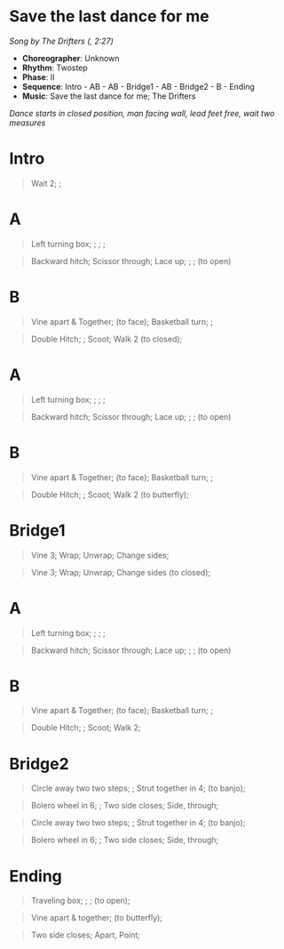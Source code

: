 # Save the last dance for me
*Song by The Drifters (, 2:27)*

* **Choreographer**: Unknown
* **Rhythm**: Twostep
* **Phase**: II
* **Sequence**: Intro - AB - AB - Bridge1 - AB - Bridge2 - B - Ending
* **Music**: Save the last dance for me; The Drifters

*Dance starts in closed position, man facing wall, lead feet free, wait two measures*

# Intro

> Wait 2; ;

# A

> Left turning box; ; ; ;

> Backward hitch; Scissor through; Lace up; ; ; (to open)

# B

> Vine apart & Together; (to face); Basketball turn; ;

> Double Hitch; ; Scoot; Walk 2 (to closed);

# A

> Left turning box; ; ; ;

> Backward hitch; Scissor through; Lace up; ; ; (to open)

# B

> Vine apart & Together; (to face); Basketball turn; ;

> Double Hitch; ; Scoot; Walk 2 (to butterfly);

# Bridge1

> Vine 3; Wrap; Unwrap; Change sides;

> Vine 3; Wrap; Unwrap; Change sides (to closed);

# A

> Left turning box; ; ; ;

> Backward hitch; Scissor through; Lace up; ; ; (to open)

# B

> Vine apart & Together; (to face); Basketball turn; ;

> Double Hitch; ; Scoot; Walk 2;

# Bridge2

> Circle away two two steps; ; Strut together in 4; (to banjo);

> Bolero wheel in 6; ; Two side closes; Side, through;

> Circle away two two steps; ; Strut together in 4; (to banjo);

> Bolero wheel in 6; ; Two side closes; Side, through;

# Ending

> Traveling box; ; ; (to open);

> Vine apart & together; (to butterfly);

> Two side closes; Apart, Point;
